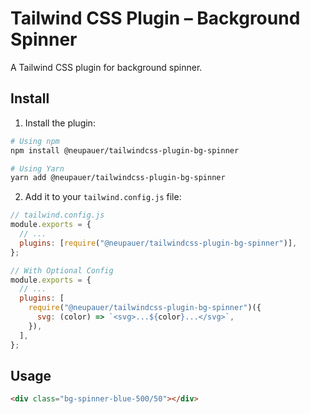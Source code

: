 # Tailwind CSS Plugin – Background Spinner

A Tailwind CSS plugin for background spinner.

## Install

1. Install the plugin:

```bash
# Using npm
npm install @neupauer/tailwindcss-plugin-bg-spinner

# Using Yarn
yarn add @neupauer/tailwindcss-plugin-bg-spinner
```

2. Add it to your `tailwind.config.js` file:

```js
// tailwind.config.js
module.exports = {
  // ...
  plugins: [require("@neupauer/tailwindcss-plugin-bg-spinner")],
};

// With Optional Config
module.exports = {
  // ...
  plugins: [
    require("@neupauer/tailwindcss-plugin-bg-spinner")({
      svg: (color) => `<svg>...${color}...</svg>`,
    }),
  ],
};
```

## Usage

```html
<div class="bg-spinner-blue-500/50"></div>
```
